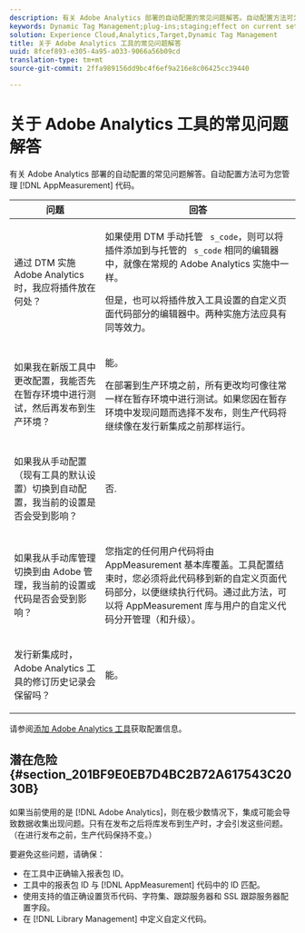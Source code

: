 ```yaml
---
description: 有关 Adobe Analytics 部署的自动配置的常见问题解答。自动配置方法可为您管理 AppMeasurement 代码。
keywords: Dynamic Tag Management;plug-ins;staging;effect on current settings;revision history;potential pitfalls;report suite id;currency code;tracking server;ssl tracking server;custom code;library management
solution: Experience Cloud,Analytics,Target,Dynamic Tag Management
title: 关于 Adobe Analytics 工具的常见问题解答
uuid: 8fcef893-e305-4a95-a033-9066a56b09cd
translation-type: tm+mt
source-git-commit: 2ffa989156dd9bc4f6ef9a216e8c06425cc39440

---
```



# 关于 Adobe Analytics 工具的常见问题解答

有关 Adobe Analytics 部署的自动配置的常见问题解答。自动配置方法可为您管理 [!DNL AppMeasurement] 代码。

<table id="table_A50D00E2C47A473B92DA800FB08FE640"> 
 <thead> 
  <tr> 
   <th colname="col1" class="entry"> 问题 </th> 
   <th colname="col2" class="entry"> 回答 </th> 
  </tr> 
 </thead>
 <tbody> 
  <tr> 
   <td colname="col1"> <p> 通过 DTM 实施 Adobe Analytics 时，我应将插件放在何处？ </p> </td> 
   <td colname="col2"> <p> 如果使用 DTM 手动托管 <code> s_code</code>，则可以将插件添加到与托管的 <code> s_code</code> 相同的编辑器中，就像在常规的 Adobe Analytics 实施中一样。 </p> <p>但是，也可以将插件放入工具设置的<span class="term">自定义页面代码</span>部分的编辑器中。两种实施方法应具有同等效力。 </p> </td> 
  </tr> 
  <tr> 
   <td colname="col1"> <p>如果我在新版工具中更改配置，我能否先在暂存环境中进行测试，然后再发布到生产环境？ </p> </td> 
   <td colname="col2"> <p>能。 </p> <p>在部署到生产环境之前，所有更改均可像往常一样在暂存环境中进行测试。如果您因在暂存环境中发现问题而选择不发布，则生产代码将继续像在发行新集成之前那样运行。 </p> </td> 
  </tr> 
  <tr> 
   <td colname="col1"> <p>如果我从手动配置（现有工具的默认设置）切换到自动配置，我当前的设置是否会受到影响？ </p> </td> 
   <td colname="col2"> <p>否. </p> </td> 
  </tr> 
  <tr> 
   <td colname="col1"> <p>如果我从手动库管理切换到由 Adobe 管理，我当前的设置或代码是否会受到影响？ </p> </td> 
   <td colname="col2"> <p>您指定的任何用户代码将由 <span class="keyword">AppMeasurement</span> 基本库覆盖。工具配置结束时，您必须将此代码移到新的<span class="wintitle">自定义页面代码</span>部分，以便继续执行代码。通过此方法，可以将 <span class="keyword">AppMeasurement</span> 库与用户的自定义代码分开管理（和升级）。 </p> </td> 
  </tr> 
  <tr> 
   <td colname="col1"> <p>发行新集成时，<span class="keyword">Adobe Analytics</span> 工具的修订历史记录会保留吗？ </p> </td> 
   <td colname="col2"> <p>能。 </p> </td> 
  </tr> 
 </tbody> 
</table>

请参阅[添加 Adobe Analytics 工具](/help/implement/other/dtm/c-aa-tool/analytics-dtm.md)获取配置信息。

## 潜在危险 {#section_201BF9E0EB7D4BC2B72A617543C2030B}

如果当前使用的是 [!DNL Adobe Analytics]，则在极少数情况下，集成可能会导致数据收集出现问题。只有在发布之后将库发布到生产时，才会引发这些问题。（在进行发布之前，生产代码保持不变。）

要避免这些问题，请确保：

* 在工具中正确输入报表包 ID。
* 工具中的报表包 ID 与 [!DNL AppMeasurement] 代码中的 ID 匹配。
* 使用支持的值正确设置货币代码、字符集、跟踪服务器和 SSL 跟踪服务器配置字段。
* 在 [!DNL Library Management] 中定义自定义代码。

